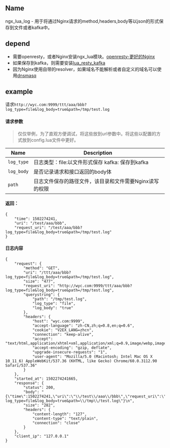 ## Name


ngx_lua_log - 用于将通过Nginx请求的method,headers,body等以json的形式保存到文件或者kafka中。

## depend

* 需要openresty，或者Nginx安装ngx_lua模块。[openresty-更好的Nginx](https://github.com/openresty)
* 如果保存到kafka，则需要安装[lua_resty_kafka](https://github.com/doujiang24/lua-resty-kafka)
* 因为Nginx使用自带的resolver，如果域名不能解析或者自定义的域名可以使用[dnsmasq](http://www.cnblogs.com/mentalidade/p/6934162.html)

## example

请求`http://wyc.com:9999/ttt/aaa/bbb?log_type=file&log_body=true&path=/tmp/test.log`

#### 请求参数

> 仅仅举例，为了直观方便调试，将这些放到url参数中。将这些以配置的方式放到config.lua文件中更好。

| Name               | Description                                            |
| ------------------| -------------------------------------------------------|
| `log_type`          | 日志类型：file:以文件形式保存 kafka: 保存到kafka           |
| `log_body`         | 是否记录请求和接口返回的body体                       |
| `path`             | 日志文件保存的路径文件，该目录和文件需要Nginx读写的权限      |

#### 返回：

```
{
    "time": 1502274241,
    "uri": "/test/aaa/bbb",
    "request_uri": "/test/aaa/bbb?log_type=file&log_body=true&path=/tmp/test.log"
}

```

#### 日志内容

```
{
    "request": {
        "method": "GET",
        "uri": "/ttt/aaa/bbb?log_type=file&log_body=true&path=/tmp/test.log",
        "size": "477",
        "request_uri": "http://wyc.com:9999/ttt/aaa/bbb?log_type=file&log_body=true&path=/tmp/test.log",
        "querystring": {
            "path": "/tmp/test.log",
            "log_type": "file",
            "log_body": "true"
        },
        "headers": {
            "host": "wyc.com:9999",
            "accept-language": "zh-CN,zh;q=0.8,en;q=0.6",
            "cookie": "V2EX_LANG=zhcn",
            "connection": "keep-alive",
            "accept": "text/html,application/xhtml+xml,application/xml;q=0.9,image/webp,image/apng,*/*;q=0.8",
            "accept-encoding": "gzip, deflate",
            "upgrade-insecure-requests": "1",
            "user-agent": "Mozilla/5.0 (Macintosh; Intel Mac OS X 10_11_6) AppleWebKit/537.36 (KHTML, like Gecko) Chrome/60.0.3112.90 Safari/537.36"
        }
    },
    "started_at": 1502274241665,
    "response": {
        "status": 200,
        "body": "{\"time\":1502274241,\"uri\":\"\\/test\\/aaa\\/bbb\",\"request_uri\":\"\\/test\\/aaa\\/bbb?log_type=file&log_body=true&path=\\/tmp\\/test.log\"}\n",
        "size": "282",
        "headers": {
            "content-length": "127",
            "content-type": "text/plain",
            "connection": "close"
        }
    },
    "client_ip": "127.0.0.1"
}

```

